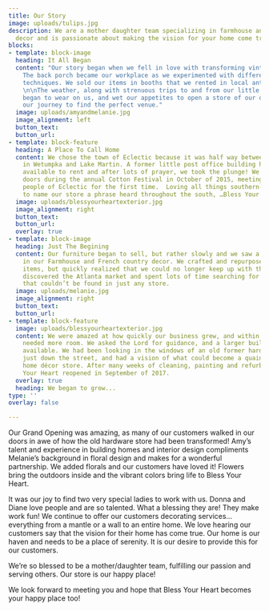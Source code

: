 ```yaml
---
title: Our Story
image: uploads/tulips.jpg
description: We are a mother daughter team specializing in farmhouse and french country
  decor and is passionate about making the vision for your home come true!
blocks:
- template: block-image
  heading: It All Began
  content: "Our story began when we fell in love with transforming vintage furniture.
    The back porch became our workplace as we experimented with different painting
    techniques. We sold our items in booths that we rented in local antique malls.
    \n\nThe weather, along with strenuous trips to and from our little places of business
    began to wear on us, and wet our appetites to open a store of our own, so began
    our journey to find the perfect venue."
  image: uploads/amyandmelanie.jpg
  image_alignment: left
  button_text: 
  button_url: 
- template: block-feature
  heading: A Place To Call Home
  content: We chose the town of Eclectic because it was half way between our homes
    in Wetumpka and Lake Martin. A former little post office building had just become
    available to rent and after lots of prayer, we took the plunge! We opened our
    doors during the annual Cotton Festival in October of 2015, meeting the sweet
    people of Eclectic for the first time.  Loving all things southern- we decided
    to name our store a phrase heard throughout the south, …Bless Your Heart.
  image: uploads/blessyourheartexterior.jpg
  image_alignment: right
  button_text: 
  button_url: 
  overlay: true
- template: block-image
  heading: Just The Begining
  content: Our furniture began to sell, but rather slowly and we saw a greater interest
    in our Farmhouse and French country decor. We crafted and repurposed most of our
    items, but quickly realized that we could no longer keep up with the demand. We
    discovered the Atlanta market and spent lots of time searching for unique items
    that couldn’t be found in just any store.
  image: uploads/melanie.jpg
  image_alignment: right
  button_text: 
  button_url: 
- template: block-feature
  image: uploads/blessyourheartexterior.jpg
  content: We were amazed at how quickly our business grew, and within 2 years, we
    needed more room. We asked the Lord for guidance, and a larger building became
    available. We had been looking in the windows of an old former hardware store
    just down the street, and had a vision of what could become a quaint, beautiful
    home décor store. After many weeks of cleaning, painting and refurbishing, Bless
    Your Heart reopened in September of 2017.
  overlay: true
  heading: We began to grow...
type: ''
overlay: false

---
```

Our Grand Opening was amazing, as many of our customers walked in our doors in awe of how the old hardware store had been transformed! Amy’s talent and experience in building homes and interior design compliments Melanie’s background in floral design and makes for a wonderful partnership. We added florals and our customers have loved it! Flowers bring the outdoors inside and the vibrant colors bring life to Bless Your Heart.

It was our joy to find two very special ladies to work with us. Donna and Diane love people and are so talented. What a blessing they are! They make work fun!
We continue to offer our customers decorating services… everything from a mantle or a wall to an entire home. We love hearing our customers say that the vision for their home has come true. Our home is our haven and needs to be a place of serenity. It is our desire to provide this for our customers.

We’re so blessed to be a mother/daughter team, fulfilling our passion and serving others. Our store is our happy place!

We look forward to meeting you and hope that Bless Your Heart becomes your happy place too!